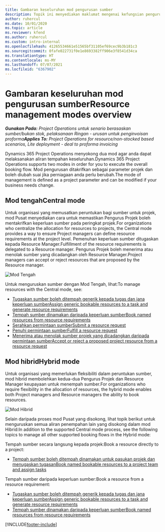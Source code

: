 ```yaml
---
title: Gambaran keseluruhan mod pengurusan sumber
description: Topik ini menyediakan maklumat mengenai kefungsian pengurusan Sumber dalam Dynamics 365 Project Operations.
author: ruhercul
ms.date: 10/01/2020
ms.topic: article
ms.reviewer: kfend
ms.author: ruhercul
ms.custom: intro-internal
ms.openlocfilehash: 41265534661e51565bf31105ef69cec9b3b181c3
ms.sourcegitcommit: 0fafe022731f0e1e8693382ff906e3f8541d34ca
ms.translationtype: HT
ms.contentlocale: ms-MY
ms.lasthandoff: 07/07/2021
ms.locfileid: "6367902"
---
```

# <a name="resource-management-modes-overview"></a><span data-ttu-id="06daa-103">Gambaran keseluruhan mod pengurusan sumber</span><span class="sxs-lookup"><span data-stu-id="06daa-103">Resource management modes overview</span></span>

<span data-ttu-id="06daa-104">_**Gunakan Pada:** Project Operations untuk senario berasaskan sumber/bukan stok, pelaksanaan Ringan - urusan untuk penginvoisan proforma_</span><span class="sxs-lookup"><span data-stu-id="06daa-104">_**Applies To:** Project Operations for resource/non-stocked based scenarios, Lite deployment - deal to proforma invoicing_</span></span>


<span data-ttu-id="06daa-105">Dynamics 365 Project Operations menyokong dua mod agar anda dapat melaksanakan aliran tempahan keseluruhan.</span><span class="sxs-lookup"><span data-stu-id="06daa-105">Dynamics 365 Project Operations supports two modes in order for you to execute the overall booking flow.</span></span> <span data-ttu-id="06daa-106">Mod pengurusan ditakrifkan sebagai parameter projek dan boleh diubah suai jika perniagaan anda perlu berubah.</span><span class="sxs-lookup"><span data-stu-id="06daa-106">The mode of management is defined as a project parameter and can be modified if your business needs change.</span></span>    

## <a name="central-mode"></a><span data-ttu-id="06daa-107">Mod tengah</span><span class="sxs-lookup"><span data-stu-id="06daa-107">Central mode</span></span>
<span data-ttu-id="06daa-108">Untuk organisasi yang memusatkan peruntukan bagi sumber untuk projek, mod Pusat menyediakan cara untuk memastikan Pengurus Projek boleh mentakrifkan keperluan sumber pada peringkat projek.</span><span class="sxs-lookup"><span data-stu-id="06daa-108">For organizations who centralize the allocation for resources to projects, the Central mode provides a way to ensure Project managers can define resource requirements at the project level.</span></span> <span data-ttu-id="06daa-109">Pemenuhan keperluan sumber ditugaskan kepada Resource Manager.</span><span class="sxs-lookup"><span data-stu-id="06daa-109">Fulfillment of the resource requirements is delegated to a Resource manager.</span></span> <span data-ttu-id="06daa-110">Pengurus Projek boleh menerima atau menolak sumber yang dicadangkan oleh Resource Manager.</span><span class="sxs-lookup"><span data-stu-id="06daa-110">Project managers can accept or reject resources that are proposed by the Resource manager.</span></span>

![Mod Tengah](./media/resource-management-central.png)

<span data-ttu-id="06daa-112">Untuk menguruskan sumber dengan Mod Tengah, lihat:</span><span class="sxs-lookup"><span data-stu-id="06daa-112">To manage resources with the Central mode, see:</span></span>

- [<span data-ttu-id="06daa-113">Tugaskan sumber boleh ditempah generik kepada tugas dan jana keperluan sumber</span><span class="sxs-lookup"><span data-stu-id="06daa-113">Assign generic bookable resources to a task and generate resource requirements</span></span>](/dynamics365/project-service/assign-generic-bookable-resource)
- [<span data-ttu-id="06daa-114">Tempah sumber dinamakan daripada keperluan sumber</span><span class="sxs-lookup"><span data-stu-id="06daa-114">Book named resources from resource requirements</span></span>](/dynamics365/project-service/book-named-resource)
- [<span data-ttu-id="06daa-115">Serahkan permintaan sumber</span><span class="sxs-lookup"><span data-stu-id="06daa-115">Submit a resource request</span></span>](/dynamics365/project-service/submit-resource-request)
- [<span data-ttu-id="06daa-116">Penuhi permintaan sumber</span><span class="sxs-lookup"><span data-stu-id="06daa-116">Fulfill a resource request</span></span>](/dynamics365/project-service/resource-management-fulfill-requests)
- [<span data-ttu-id="06daa-117">Menerima atau menolak sumber projek yang dicadangkan daripada permintaan sumber</span><span class="sxs-lookup"><span data-stu-id="06daa-117">Accept or reject a proposed project resource from a resource request</span></span>](/dynamics365/project-service/accept-reject-proposed-resource)

## <a name="hybrid-mode"></a><span data-ttu-id="06daa-118">Mod hibrid</span><span class="sxs-lookup"><span data-stu-id="06daa-118">Hybrid mode</span></span>
<span data-ttu-id="06daa-119">Untuk organisasi yang memerlukan fleksibiliti dalam peruntukan sumber, mod hibrid membolehkan kedua-dua Pengurus Projek dan Resource Manager keupayaan untuk menempah sumber.</span><span class="sxs-lookup"><span data-stu-id="06daa-119">For organizations who require flexibility in the allocation of resources, the hybrid mode enables both Project managers and Resource managers the ability to book resources.</span></span>

![Mod Hibrid](./media/resource-management-hybrid.png)

<span data-ttu-id="06daa-121">Selain daripada proses mod Pusat yang disokong, lihat topik berikut untuk menguruskan semua aliran penempahan lain yang disokong dalam mod Hibrid:</span><span class="sxs-lookup"><span data-stu-id="06daa-121">In addition to the supported Central mode process, see the following topics to manage all other supported booking flows in the Hybrid mode:</span></span>

<span data-ttu-id="06daa-122">Tempah sumber secara langsung kepada projek:</span><span class="sxs-lookup"><span data-stu-id="06daa-122">Book a resource directly to a project:</span></span>
- [<span data-ttu-id="06daa-123">Tempah sumber boleh ditempah dinamakan untuk pasukan projek dan menugaskan tugasan</span><span class="sxs-lookup"><span data-stu-id="06daa-123">Book named bookable resources to a project team and assign tasks</span></span>](/dynamics365/project-service/assign-named-bookable-resource)

<span data-ttu-id="06daa-124">Tempah sumber daripada keperluan sumber:</span><span class="sxs-lookup"><span data-stu-id="06daa-124">Book a resource from a resource requirement:</span></span>
- [<span data-ttu-id="06daa-125">Tugaskan sumber boleh ditempah generik kepada tugas dan jana keperluan sumber</span><span class="sxs-lookup"><span data-stu-id="06daa-125">Assign generic bookable resources to a task and generate resource requirements</span></span>](/dynamics365/project-service/assign-generic-bookable-resource)
- [<span data-ttu-id="06daa-126">Tempah sumber dinamakan daripada keperluan sumber</span><span class="sxs-lookup"><span data-stu-id="06daa-126">Book named resources from resource requirements</span></span>](/dynamics365/project-service/book-named-resource)


[!INCLUDE[footer-include](../includes/footer-banner.md)]